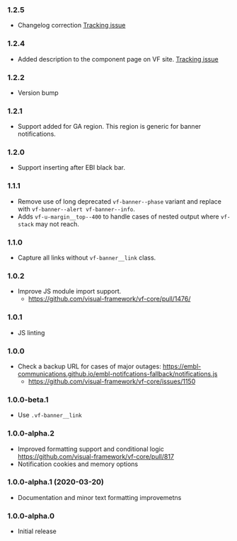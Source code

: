 ### 1.2.5

* Changelog correction [Tracking issue](https://github.com/visual-framework/vf-core/issues/2035)

### 1.2.4

* Added description to the component page on VF site. [Tracking issue](https://github.com/visual-framework/vf-core/issues/1885)

### 1.2.2

* Version bump

### 1.2.1

* Support added for GA region. This region is generic for banner notifications.

### 1.2.0

* Support inserting after EBI black bar.

### 1.1.1

* Remove use of long deprecated `vf-banner--phase` variant and replace with `vf-banner--alert vf-banner--info`.
* Adds `vf-u-margin__top--400` to handle cases of nested output where `vf-stack` may not reach.

### 1.1.0

* Capture all links without `vf-banner__link` class.

### 1.0.2

* Improve JS module import support.
  * https://github.com/visual-framework/vf-core/pull/1476/

### 1.0.1

* JS linting

### 1.0.0

* Check a backup URL for cases of major outages: https://embl-communications.github.io/embl-notifcations-fallback/notifications.js
  - https://github.com/visual-framework/vf-core/issues/1150

### 1.0.0-beta.1

* Use `.vf-banner__link`

### 1.0.0-alpha.2

* Improved formatting support and conditional logic https://github.com/visual-framework/vf-core/pull/817
* Notification cookies and memory options

### 1.0.0-alpha.1 (2020-03-20)

* Documentation and minor text formatting improvemetns

### 1.0.0-alpha.0

* Initial release
